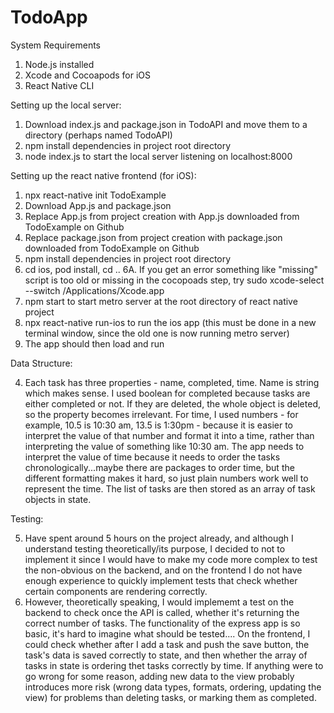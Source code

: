 # TodoApp

System Requirements
1. Node.js installed 
2. Xcode and Cocoapods for iOS
3. React Native CLI

Setting up the local server:
1. Download index.js and package.json in TodoAPI and move them to a directory (perhaps named TodoAPI)
2. npm install dependencies in project root directory
3. node index.js to start the local server listening on localhost:8000

Setting up the react native frontend (for iOS):
1. npx react-native init TodoExample
2. Download App.js and package.json
3. Replace App.js from project creation with App.js downloaded from TodoExample on Github
4. Replace package.json from project creation with package.json downloaded from TodoExample on Github
5. npm install dependencies in project root directory
6. cd ios, pod install, cd ..
6A. If you get an error something like "missing" script is too old or missing in the cocopoads step, try 
  sudo xcode-select --switch /Applications/Xcode.app
7. npm start to start metro server at the root directory of react native project
8. npx react-native run-ios to run the ios app (this must be done in a new terminal window, since the old one is now running metro server)
9. The app should then load and run


Data Structure:

4. Each task has three properties - name, completed, time. Name is string which makes sense. I used boolean for completed because tasks are either completed or not. If they are deleted, the whole object is deleted, so the property becomes irrelevant. For time, I used numbers - for example, 10.5 is 10:30 am, 13.5 is 1:30pm - because it is easier to interpret the value of that number and format it into a time, rather than interpreting the value of something like 10:30 am. The app needs to interpret the value of time because it needs to order the tasks chronologically...maybe there are packages to order time, but the different formatting makes it hard, so just plain numbers work well to represent the time. The list of tasks are then stored as an array of task objects in state. 

Testing:

5. Have spent around 5 hours on the project already, and although I understand testing theoretically/its purpose, I decided to not to implement it since I would have to make my code more complex to test the non-obvious on the backend, and on the frontend I do not have enough experience to quickly implement tests that check whether certain components are rendering correctly.
6. However, theoretically speaking, I would implememt a test on the backend to check once the API is called, whether it's returning the correct number of tasks. The functionality of the express app is so basic, it's hard to imagine what should be tested.... On the frontend, I could check whether after I add a task and push the save button, the task's data is saved correctly to state, and then whether the array of tasks in state is ordering thet tasks correctly by time. If anything were to go wrong for some reason, adding new data to the view probably introduces more risk (wrong data types, formats, ordering, updating the view) for problems than deleting tasks, or marking them as completed.
